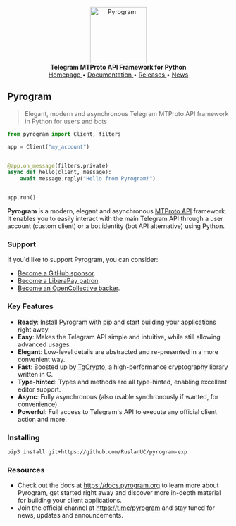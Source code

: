 <p align="center">
    <a href="https://github.com/pyrogram/pyrogram">
        <img src="https://docs.pyrogram.org/_static/pyrogram.png" alt="Pyrogram" width="128">
    </a>
    <br>
    <b>Telegram MTProto API Framework for Python</b>
    <br>
    <a href="https://pyrogram.org">
        Homepage
    </a>
    •
    <a href="https://docs.pyrogram.org">
        Documentation
    </a>
    •
    <a href="https://docs.pyrogram.org/releases">
        Releases
    </a>
    •
    <a href="https://t.me/pyrogram">
        News
    </a>
</p>

## Pyrogram

> Elegant, modern and asynchronous Telegram MTProto API framework in Python for users and bots

``` python
from pyrogram import Client, filters

app = Client("my_account")


@app.on_message(filters.private)
async def hello(client, message):
    await message.reply("Hello from Pyrogram!")


app.run()
```

**Pyrogram** is a modern, elegant and asynchronous [MTProto API](https://docs.pyrogram.org/topics/mtproto-vs-botapi)
framework. It enables you to easily interact with the main Telegram API through a user account (custom client) or a bot
identity (bot API alternative) using Python.

### Support

If you'd like to support Pyrogram, you can consider:

- [Become a GitHub sponsor](https://github.com/sponsors/delivrance).
- [Become a LiberaPay patron](https://liberapay.com/delivrance).
- [Become an OpenCollective backer](https://opencollective.com/pyrogram).

### Key Features

- **Ready**: Install Pyrogram with pip and start building your applications right away.
- **Easy**: Makes the Telegram API simple and intuitive, while still allowing advanced usages.
- **Elegant**: Low-level details are abstracted and re-presented in a more convenient way.
- **Fast**: Boosted up by [TgCrypto](https://github.com/pyrogram/tgcrypto), a high-performance cryptography library written in C.  
- **Type-hinted**: Types and methods are all type-hinted, enabling excellent editor support.
- **Async**: Fully asynchronous (also usable synchronously if wanted, for convenience).
- **Powerful**: Full access to Telegram's API to execute any official client action and more.

### Installing

``` bash
pip3 install git+https://github.com/RuslanUC/pyrogram-exp
```

### Resources

- Check out the docs at https://docs.pyrogram.org to learn more about Pyrogram, get started right
away and discover more in-depth material for building your client applications.
- Join the official channel at https://t.me/pyrogram and stay tuned for news, updates and announcements.
